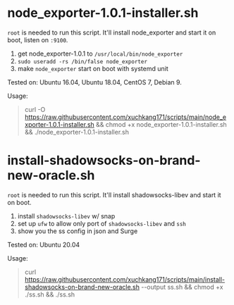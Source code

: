 # node_exporter-1.0.1-installer.sh
`root` is needed to run this script. It'll install node_exporter and start it on boot, listen on `:9100`. 
1. get node_exporter-1.0.1 to `/usr/local/bin/node_exporter`
2. `sudo useradd -rs /bin/false node_exporter`
3. make `node_exporter` start on boot with systemd unit

Tested on: Ubuntu 16.04, Ubuntu 18.04, CentOS 7, Debian 9.

Usage:
> curl -O https://raw.githubusercontent.com/xuchkang171/scripts/main/node_exporter-1.0.1-installer.sh && chmod +x node_exporter-1.0.1-installer.sh && ./node_exporter-1.0.1-installer.sh

# install-shadowsocks-on-brand-new-oracle.sh
`root` is needed to run this script. It'll install shadowsocks-libev and start it on boot. 
1. install `shadowsocks-libev` w/ snap
2. set up `ufw` to allow only port of `shadowsocks-libev` and `ssh`
3. show you the ss config in json and Surge

Tested on: Ubuntu 20.04

Usage:
> curl https://raw.githubusercontent.com/xuchkang171/scripts/main/install-shadowsocks-on-brand-new-oracle.sh --output ss.sh && chmod +x ./ss.sh && ./ss.sh
